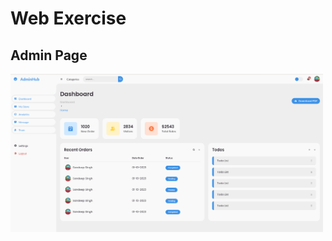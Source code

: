 # Web Exercise

## Admin Page 
<img src = "https://github.com/Sandeep-coder-app/Web-Exercise/blob/main/Admin/Screenshot%20from%202023-08-20%2016-58-46.png" width=500/>
